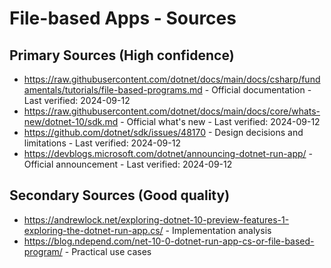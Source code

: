 # File-based Apps - Sources

## Primary Sources (High confidence)
- https://raw.githubusercontent.com/dotnet/docs/main/docs/csharp/fundamentals/tutorials/file-based-programs.md - Official documentation - Last verified: 2024-09-12
- https://raw.githubusercontent.com/dotnet/docs/main/docs/core/whats-new/dotnet-10/sdk.md - Official what's new - Last verified: 2024-09-12
- https://github.com/dotnet/sdk/issues/48170 - Design decisions and limitations - Last verified: 2024-09-12
- https://devblogs.microsoft.com/dotnet/announcing-dotnet-run-app/ - Official announcement - Last verified: 2024-09-12

## Secondary Sources (Good quality)
- https://andrewlock.net/exploring-dotnet-10-preview-features-1-exploring-the-dotnet-run-app.cs/ - Implementation analysis
- https://blog.ndepend.com/net-10-0-dotnet-run-app-cs-or-file-based-program/ - Practical use cases
